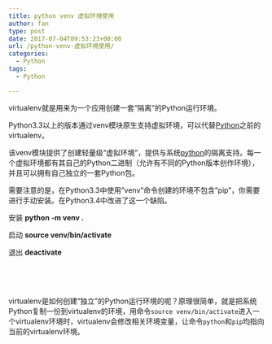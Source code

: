 ```yaml
---
title: python venv 虚拟环境使用
author: fan
type: post
date: 2017-07-04T09:53:23+00:00
url: /python-venv-虚拟环境使用/
categories:
  - Python
tags:
  - Python

---
```

virtualenv就是用来为一个应用创建一套“隔离”的Python运行环境。
  
Python3.3以上的版本通过venv模块原生支持虚拟环境，可以代替<a class="replace_word" title="Python知识库" href="http://lib.csdn.net/base/python" target="_blank" rel="noopener noreferrer">Python</a>之前的virtualenv。
  
该venv模块提供了创建轻量级“虚拟环境”，提供与系统<a class="replace_word" title="Python知识库" href="http://lib.csdn.net/base/python" target="_blank" rel="noopener noreferrer">python</a>的隔离支持。每一个虚拟环境都有其自己的Python二进制（允许有不同的Python版本创作环境），并且可以拥有自己独立的一套Python包。
  
需要注意的是，在Python3.3中使用”venv”命令创建的环境不包含”pip”，你需要进行手动安装。在Python3.4中改进了这一个缺陷。
  
安装 **python -m venv .**
  
启动 **source venv/bin/activate**
  
退出 **deactivate**
  
&nbsp;
  
&nbsp;
  
virtualenv是如何创建“独立”的Python运行环境的呢？原理很简单，就是把系统Python复制一份到virtualenv的环境，用命令`source venv/bin/activate`进入一个virtualenv环境时，virtualenv会修改相关环境变量，让命令`python`和`pip`均指向当前的virtualenv环境。